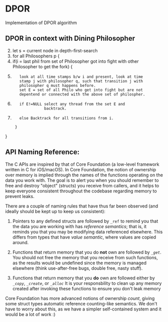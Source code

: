 # DPOR
Implementation of DPOR algorithm


## DPOR in context with Dining Philosopher
2. let s = current node in depth-first-search
3. for all Philosophers p {
4.   if(i = last phil from set of  Philosopher got into fight with 
            other Philosopher to get the fork) {
5.        look at all time stamps b/w i and present, look at time
          stamp j with philosopher q, such that transition j with
          philosopher q must happens before.
          set E = set of all Philo who get into fight but are not
          depentend or connected with the above set of philospher.

6.        if E!=NULL select any thread from the set E and 
                     backtrack.
7.        else Backtrack for all transitions from i.   
                   
        }
}

## API Naming Reference:

The C APIs are inspired by that of Core Foundation (a low-level framework written in C for iOS/macOS). In Core Foundation, the notion of ownership over memory
is implied through the names of the functions operating on the data you work with. The goal is to alert you when you should remember to free and destroy "object"
(structs) you receive from callers, and it helps to keep everyone consistent throughout the codebase regarding memory to prevent leaks.

There are a couple of naming rules that have thus far been observed (and ideally should be kept up to keep us consistent):

1. Pointers to any defined structs are followed by `_ref` to remind you that the data you are working with has _reference semantics_; that is,
	it reminds you that you may be modifying data referenced elsewhere. This differs from types that have _value semantic_, where values are
	copied around.

2. Functions that return memory that you do **not** own are followed by *`_get`*. You should not free the memory that you receive from
such functions, as the results would be undefined since the memory is managed elsewhere (think use-after-free bugs, double free, nasty stuff).

3. Functions that return memory that you **do** own are followed either by *`_copy`*, *`_create`*, or *`_alloc`* It is your responsbility
to clean up any memory created after invoking these functions to ensure you don't leak memory

Core Foundation has more advanced notions of ownership *count*, giving some struct types automatic reference counting-like semantics. We don't have
to worry about this, as we have a simpler self-contained system and it would be a lot of work :)





